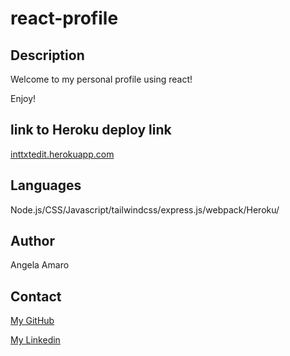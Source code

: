 # react-profile

## Description

Welcome to my personal profile using react!

Enjoy!

## link to Heroku deploy link

[inttxtedit.herokuapp.com](https://inttxtedit.herokuapp.com/)

## Languages

Node.js/CSS/Javascript/tailwindcss/express.js/webpack/Heroku/

## Author

Angela Amaro

## Contact

[My GitHub](https://github.com/Angela-Amaro)

[My Linkedin](https://www.linkedin.com/in/angela-amaro-342792204/)
